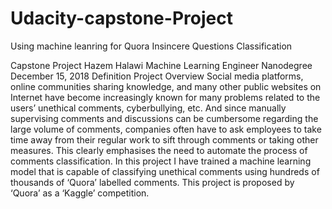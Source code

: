 # Udacity-capstone-Project
 Using machine leanring for Quora Insincere Questions Classification

Capstone Project Hazem Halawi
Machine Learning Engineer Nanodegree December 15, 2018
Definition
Project Overview
Social media platforms, online communities sharing knowledge, and many other public websites on Internet have become increasingly known for many problems related to the users’ unethical comments, cyberbullying, etc.
And since manually supervising comments and discussions can be cumbersome regarding the large volume of comments, companies often have to ask employees to take time away from their regular work to sift through comments or taking other measures. This clearly emphasises the need to automate the process of comments classification.
In this project I have trained a machine learning model that is capable of classifying unethical comments using hundreds of thousands of ‘Quora’ labelled comments.
This project is proposed by ‘Quora’ as a ‘Kaggle’ competition.
